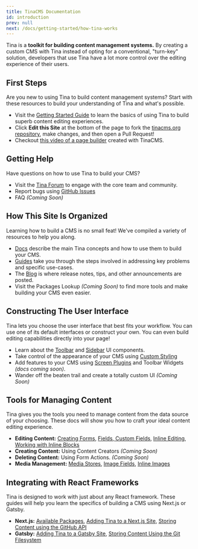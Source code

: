 ```yaml
---
title: TinaCMS Documentation
id: introduction
prev: null
next: /docs/getting-started/how-tina-works
---
```


Tina is a **toolkit for building content management systems.** By creating a custom CMS with Tina instead of opting for a conventional, "turn-key" solution, developers that use Tina have a lot more control over the editing experience of their users.

## First Steps

Are you new to using Tina to build content management systems? Start with these resources to build your understanding of Tina and what's possible.

- Visit the [Getting Started Guide](/docs/getting-started/introduction 'Getting Started') to learn the basics of using Tina to build superb content editing experiences.
- Click **Edit this Site** at the bottom of the page to fork the [tinacms.org repository](https://github.com/tinacms/tinacms.org 'Tinacms.org Repository'), make changes, and then open a Pull Request!
- Checkout [this video of a page builder](https://youtu.be/4qGz0cP_DSA 'Inline Editing Demo Video') created with TinaCMS.

## Getting Help

Have questions on how to use Tina to build your CMS?

- Visit the [Tina Forum](https://community.tinacms.org 'Tina Forum') to engage with the core team and community.
- Report bugs using [GitHub Issues](https://github.com/tinacms/tinacms/issues 'Tina Github Issues')
- FAQ _(Coming Soon)_

## How This Site Is Organized

Learning how to build a CMS is no small feat! We've compiled a variety of resources to help you along.

- [Docs]() describe the main Tina concepts and how to use them to build your CMS.
- [Guides](/guides 'Tina Guides') take you through the steps involved in addressing key problems and specific use-cases.
- The [Blog](/blog 'Tina Blog') is where release notes, tips, and other announcements are posted.
- Visit the Packages Lookup _(Coming Soon)_ to find more tools and make building your CMS even easier.

## Constructing The User Interface

Tina lets you choose the user interface that best fits your workflow. You can use one of its default interfaces or construct your own. You can even build editing capabilities directly into your page!

- Learn about the [Toolbar](/docs/cms/ui#toolbar-configuration 'Tina Toolbar') and [Sidebar](/docs/cms/ui#sidebar-configuration 'Tina Sidebar') UI components.
- Take control of the appearance of your CMS using [Custom Styling](/docs/cms/styles 'Styles')
- Add features to your CMS using [Screen Plugins](/blog/screen-plugins 'Screen Plugins') and Toolbar Widgets _(docs coming soon)_.
- Wander off the beaten trail and create a totally custom UI _(Coming Soon)_

## Tools for Managing Content

Tina gives you the tools you need to manage content from the data source of your choosing. These docs will show you how to craft your ideal content editing experience.

- **Editing Content:** [Creating Forms](/docs/plugins/forms), [Fields](/docs/fields),[ Custom Fields](/docs/fields/custom-fields), [Inline Editing](/docs/inline-editing), [Working with Inline Blocks](/guides//general/inline-blocks/overview)
- **Creating Content:** Using Content Creators _(Coming Soon)_
- **Deleting Content:** Using Form Actions. _(Coming Soon)_
- **Media Management:** [Media Stores](/docs/media 'Tina Media Store'), [Image Fields](/docs/fields/image 'Image Field Plugin'), [Inline Images](/docs/inline-editing/inline-image 'Inline Images')

## Integrating with React Frameworks

Tina is designed to work with just about any React framework. These guides will help you learn the specifics of building a CMS using Next.js or Gatsby.

- **Next.js:** [Available Packages](/docs/nextjs/overview 'Next.js Packages'), [Adding Tina to a Next.js Site](/guides/nextjs/adding-tina/overview 'Adding Tina to a Next.js Site'), [Storing Content using the GitHub API](/guides/nextjs/github-open-authoring/initial-setup 'Using Tina with Next and GitHub')
- **Gatsby:** [Adding Tina to a Gatsby Site](/guides/gatsby/adding-tina/overview), [Storing Content Using the Git Filesystem](/docs/gatsby/manual-setup 'Using Tina with Gatsby and Git')
